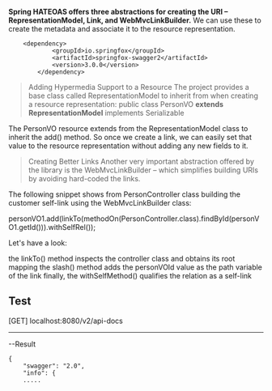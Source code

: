 
**Spring HATEOAS offers three abstractions for creating the URI – RepresentationModel, Link, and WebMvcLinkBuilder.** We can use these to create the metadata and associate it to the resource representation.

```
	<dependency>
			<groupId>io.springfox</groupId>
			<artifactId>springfox-swagger2</artifactId>
			<version>3.0.0</version>
		</dependency>

```


>  Adding Hypermedia Support to a Resource
The project provides a base class called RepresentationModel to inherit from when creating a resource representation:
public class PersonVO **extends RepresentationModel<PersonVO>** implements Serializable

The PersonVO resource extends from the RepresentationModel class to inherit the add() method. So once we create a link, we can easily set that value to the resource representation without adding any new fields to it.

> Creating Better Links
Another very important abstraction offered by the library is the WebMvcLinkBuilder – which simplifies building URIs by avoiding hard-coded the links.

The following snippet shows from PersonController class building the customer self-link using the WebMvcLinkBuilder class: 

personVO1.add(linkTo(methodOn(PersonController.class).findById(personVO1.getId())).withSelfRel());

Let's have a look:

the linkTo() method inspects the controller class and obtains its root mapping
the slash() method adds the personVOId value as the path variable of the link
finally, the withSelfMethod() qualifies the relation as a self-link



Test
-------------
[GET] localhost:8080/v2/api-docs

-------------

--Result
````
{
    "swagger": "2.0",
    "info": {
    ..... 

````